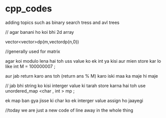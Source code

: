 # cpp_codes
adding topics such as binary search tress and avl trees

// agar banani ho koi bhi 2d array 

vector<vector<int>>dp(m,vector<int>dp(n,0)) 

//generally used for matrix

agar koi modulo lena hai toh uss value ko ek int ya kisi aur mien store kar lo
like int M = 100000007 ; 

aur jab return karo ans toh (return ans % M) karo iski maa ka maje hi maje

// jab bhi string ko kisi interger value ki tarah store karna hai 
toh use unordered_map <char , int > mp ; 

ek map ban gya jisse ki char ko ek interger value assign ho jaayegi 

//today we are just a new code of line away in the whole thing

